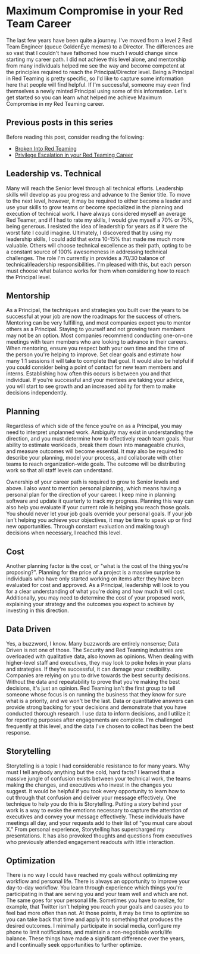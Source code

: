 # Maximum Compromise in your Red Team Career

The last few years have been quite a journey. I've moved from a level 2 Red Team Engineer (queue GoldenEye memes) to a Director. The differences are so vast that I couldn't have fathomed how much I would change since starting my career path. I did not achieve this level alone, and mentorship from many individuals helped me see the way and become competent at the principles required to reach the Principal/Director level. Being a Principal in Red Teaming is pretty specific, so I'd like to capture some information here that people will find helpful. If I'm successful, someone may even find themselves a newly minted Principal using some of this information. Let's get started so you can learn what helped me achieve Maximum Compromise in my Red Teaming career.

## Previous posts in this series

Before reading this post, consider reading the following:
* [Broken Into Red Teaming](https://github.com/sneakerhax/Posts/blob/main/posts/Broken_into_Red_Teaming.md)
* [Privilege Escalation in your Red Teaming Career](https://github.com/sneakerhax/Posts/blob/main/posts/Privilege_Escalation_in_your_Red_Team_career.md)

## Leadership vs. Technical

Many will reach the Senior level through all technical efforts. Leadership skills will develop as you progress and advance to the Senior title. To move to the next level, however, it may be required to either become a leader and use your skills to grow teams or become specialized in the planning and execution of technical work. I have always considered myself an average Red Teamer, and if I had to rate my skills, I would give myself a 70% or 75%, being generous. I resisted the idea of leadership for years as if it were the worst fate I could imagine. Ultimately, I discovered that by using my leadership skills, I could add that extra 10-15% that made me much more valuable. Others will choose technical excellence as their path, opting to be a constant source of 100% awesomeness in addressing technical challenges. The role I'm currently in provides a 70/30 balance of technical/leadership responsibilities. I'm pleased with this, but each person must choose what balance works for them when considering how to reach the Principal level.

## Mentorship

As a Principal, the techniques and strategies you built over the years to be successful at your job are now the roadmaps for the success of others. Mentoring can be very fulfilling, and most companies expect you to mentor others as a Principal. Staying to yourself and not growing team members may not be an option. Most companies recommend conducting one-on-one meetings with team members who are looking to advance in their careers. When mentoring, ensure you respect both your own time and the time of the person you're helping to improve. Set clear goals and estimate how many 1:1 sessions it will take to complete that goal. It would also be helpful if you could consider being a point of contact for new team members and interns. Establishing how often this occurs is between you and that individual. If you're successful and your mentees are taking your advice, you will start to see growth and an increased ability for them to make decisions independently.

## Planning

Regardless of which side of the fence you're on as a Principal, you may need to interpret unplanned work. Ambiguity may exist in understanding the direction, and you must determine how to effectively reach team goals. Your ability to estimate workloads, break them down into manageable chunks, and measure outcomes will become essential. It may also be required to describe your planning, model your process, and collaborate with other teams to reach organization-wide goals. The outcome will be distributing work so that all staff levels can understand.

Ownership of your career path is required to grow to Senior levels and above. I also want to mention personal planning, which means having a personal plan for the direction of your career. I keep mine in planning software and update it quarterly to track my progress. Planning this way can also help you evaluate if your current role is helping you reach those goals. You should never let your job goals override your personal goals. If your job isn't helping you achieve your objectives, it may be time to speak up or find new opportunities. Through constant evaluation and making tough decisions when necessary, I reached this level.

## Cost

Another planning factor is the cost, or "what is the cost of the thing you're proposing?". Planning for the price of a project is a massive surprise to individuals who have only started working on items after they have been evaluated for cost and approved. As a Principal, leadership will look to you for a clear understanding of what you're doing and how much it will cost. Additionally, you may need to determine the cost of your proposed work, explaining your strategy and the outcomes you expect to achieve by investing in this direction.

## Data Driven

Yes, a buzzword, I know. Many buzzwords are entirely nonsense; Data Driven is not one of those. The Security and Red Teaming industries are overloaded with qualitative data, also known as opinions. When dealing with higher-level staff and executives, they may look to poke holes in your plans and strategies. If they're successful, it can damage your credibility. Companies are relying on you to drive towards the best security decisions. Without the data and repeatability to prove that you're making the best decisions, it's just an opinion. Red Teaming isn't the first group to tell someone whose focus is on running the business that they know for sure what is a priority, and we won't be the last. Data or quantitative answers can provide strong backing for your decisions and demonstrate that you have conducted thorough research. I use data to inform decisions, and I utilize it for reporting purposes after engagements are complete. I'm challenged frequently at this level, and the data I've chosen to collect has been the best response.

## Storytelling

Storytelling is a topic I had considerable resistance to for many years. Why must I tell anybody anything but the cold, hard facts? I learned that a massive jungle of confusion exists between your technical work, the teams making the changes, and executives who invest in the changes you suggest. It would be helpful if you took every opportunity to learn how to cut through that confusion and deliver your message effectively. One technique to help you do this is Storytelling. Putting a story behind your work is a way to evoke the emotions necessary to capture the attention of executives and convey your message effectively. These individuals have meetings all day, and your requests add to their list of "you must care about X." From personal experience, Storytelling has supercharged my presentations. It has also provoked thoughts and questions from executives who previously attended engagement readouts with little interaction.

## Optimization

There is no way I could have reached my goals without optimizing my workflow and personal life. There is always an opportunity to improve your day-to-day workflow. You learn through experience which things you're participating in that are serving you and your team well and which are not. The same goes for your personal life. Sometimes you have to realize, for example, that Twitter isn't helping you reach your goals and causes you to feel bad more often than not. At those points, it may be time to optimize so you can take back that time and apply it to something that produces the desired outcomes. I minimally participate in social media, configure my phone to limit notifications, and maintain a non-negotiable work/life balance. These things have made a significant difference over the years, and I continually seek opportunities to further optimize.
